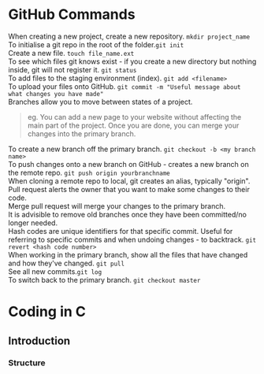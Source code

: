 # GitHub Commands
When creating a new project, create a new repository.
`mkdir project_name` </br>
To initialise a git repo in the root of the folder.`git init` </br>
Create a new file. `touch file_name.ext` </br>
To see which files git knows exist - if you create a new directory but nothing inside, git will not register it. `git status` </br>
To add files to the staging environment (index). `git add <filename>` </br>
To upload your files onto GitHub. `git commit -m "Useful message about what changes you have made"` </br>
Branches allow you to move between states of a project. </br>
>eg. You can add a new page to your website without affecting the main part of the project. Once you are done, you can merge your changes into the primary branch. </br> 
>
To create a new branch off the primary branch. `git checkout -b <my branch name>` </br>
To push changes onto a new branch on GitHub - creates a new branch on the remote repo. `git push origin yourbranchname` </br>
When cloning a remote repo to local, git creates an alias, typically "origin". </br>
Pull request alerts the owner that you want to make some changes to their code. </br>
Merge pull request will merge your changes to the primary branch. </br>
It is advisible to remove old branches once they have been committed/no longer needed. </br>
Hash codes are unique identifiers for that specific commit. Useful for referring to specific commits and when undoing changes - to backtrack. `git revert <hash code number>` </br>
When working in the primary branch, show all the files that have changed and how they've changed. `git pull` </br>
See all new commits.`git log` </br>
To switch back to the primary branch. `git checkout master` </br>

# Coding in C
## Introduction
### Structure
